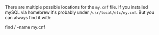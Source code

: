 There are multiple possible locations for the `my.cnf` file. If you installed mySQL via homebrew it's probably under `/usr/local/etc/my.cnf`. But you can always find it with:

find / -name my.cnf